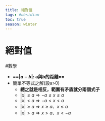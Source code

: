 ```yaml
---
title: 絕對值
tags: #obsidian 
toc: true
season: winter
---
```

# 絕對值
#數學
- **==$|a-b|$: a與b的距離==**
- 簡單不等式之解(設a>0)
	- **總之就是相反，範圍有矛盾就分兩個式子**
	- $|x|\leq a \Rightarrow -a\leq x\leq a$
	- $|x|<a \Rightarrow -a<x<a$
	- $|x|\geq a \Rightarrow x\geq a、x\leq a$
	- $|x|>a \Rightarrow x>a、x< -a$

